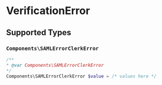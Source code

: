 # VerificationError


## Supported Types

### `Components\SAMLErrorClerkError`

```php
/**
* @var Components\SAMLErrorClerkError
*/
Components\SAMLErrorClerkError $value = /* values here */
```

